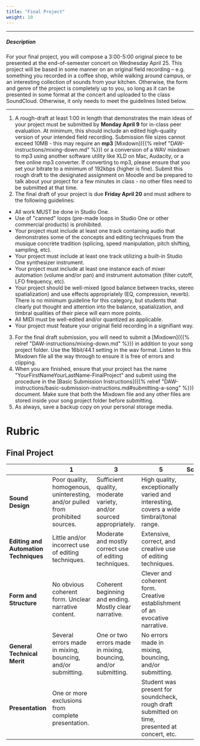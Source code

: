 ```yaml
---
title: "Final Project"
weight: 10
---
```


<!-- # Final Project -->

---

##### Description

For your final project, you will compose a 3:00-5:00 original piece to be presented at the end-of-semester concert on Wednesday April 25. This project will be based in some manner on an original field recording – e.g. something you recorded in a coffee shop, while walking around campus, or an interesting collection of sounds from your kitchen. Otherwise, the form and genre of the project is completely up to you, so long as it can be presented in some format at the concert and uploaded to the class SoundCloud. Otherwise, it only needs to meet the guidelines listed below.

---

1.  A rough-draft at least 1:00 in length that demonstrates the main ideas of your project must be submitted by **Monday April 9** for in-class peer evaluation. At minimum, this should include an edited high-quality version of your intended field recording. Submission file sizes cannot exceed 10MB - this may require an **mp3** [Mixdown]({{% relref "DAW-instructions/mixing-down.md" %}}) or a conversion of a WAV mixdown to mp3 using another software utility like XLD on Mac, Audacity, or a free online mp3 converter. If converting to mp3, please ensure that you set your bitrate to a minimum of 192kbps (higher is fine). Submit this rough draft to the designated assignment on Moodle and be prepared to talk about your project for a few minutes in class - no other files need to be submitted at that time.
2.  The final draft of your project is due **Friday April 20** and must adhere to the following guidelines:

* All work MUST be done in Studio One.
* Use of "canned" loops (pre-made loops in Studio One or other commercial products) is prohibited.
* Your project must include at least one track containing audio that demonstrates some of the concepts and editing techniques from the musique concrète tradition (splicing, speed manipulation, pitch shifting, sampling, etc).
* Your project must include at least one track utilizing a built-in Studio One synthesizer instrument.
* Your project must include at least one instance each of mixer automation (volume and/or pan) and instrument automation (filter cutoff, LFO frequency, etc).
* Your project should be well-mixed (good balance between tracks, stereo spatialization) and use effects appropriately (EQ, compression, reverb). There is no minimum guideline for this category, but students that clearly put thought and attention into the balance, spatialization, and timbral qualities of their piece will earn more points.
* All MIDI must be well-edited and/or quantized as applicable.
* Your project must feature your original field recording in a signifiant way.

3.  For the final draft submission, you will need to submit a [Mixdown]({{% relref "DAW-instructions/mixing-down.md" %}}) in addition to your song project folder. Use the 16bit/44.1 setting in the wav format. Listen to this Mixdown file all the way through to ensure it is free of errors and clipping.
4.  When you are finished, ensure that your project has the name "YourFirstNameYourLastName-FinalProject" and submit using the procedure in the [Basic Submission Instructions]({{% relref "DAW-instructions/basic-submission-instructions.md#submitting-a-song" %}}) document. Make sure that both the Mixdown file and any other files are stored inside your song project folder before submitting.
5.  As always, save a backup copy on your personal storage media.

# Rubric

## Final Project

|                                       | **1**                                                                           | **3**                                                               | **5**                                                                                         | **Score** |
| ------------------------------------- | ------------------------------------------------------------------------------- | ------------------------------------------------------------------- | --------------------------------------------------------------------------------------------- | --------- |
| **Sound Design**                      | Poor quality, homogenous, uninteresting, and/or pulled from prohibited sources. | Sufficient quality, moderate variety, and/or sourced appropriately. | High quality, exceptionally varied and interesting, covers a wide timbral/tonal range.        |           |
| **Editing and Automation Techniques** | Little and/or incorrect use of editing techniques.                              | Moderate and mostly correct use of editing techniques.              | Extensive, correct, and creative use of editing techniques.                                   |           |
| **Form and Structure**                | No obvious coherent form. Unclear narrative content.                            | Coherent beginning and ending. Mostly clear narrative.              | Clever and coherent form. Creative establishment of an evocative narrative.                   |           |
| **General Technical Merit**           | Several errors made in mixing, bouncing, and/or submitting.                     | One or two errors made in mixing, bouncing, and/or submitting.      | No errors made in mixing, bouncing, and/or submitting.                                        |           |
| **Presentation**                      | One or more exclusions from complete presentation.                              |                                                                     | Student was present for soundcheck, rough draft submitted on time, presented at concert, etc. |           |  |
